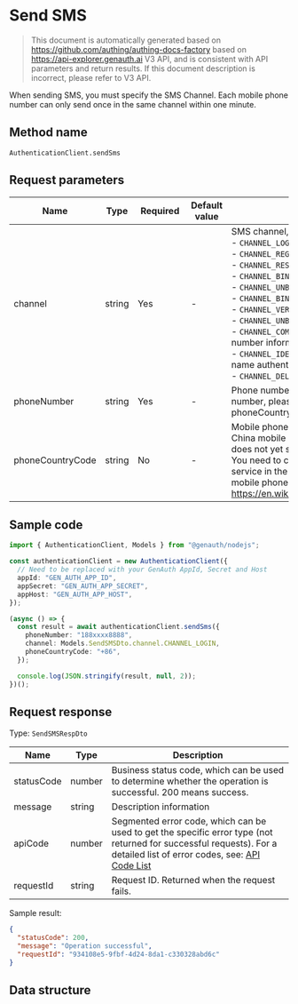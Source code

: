# Send SMS

<!--
Warning⚠️:
Do not modify this document directly,
https://github.com/Authing/authing-docs-factory
Use this project to generate
-->

<LastUpdated />

> This document is automatically generated based on https://github.com/authing/authing-docs-factory based on https://api-explorer.genauth.ai V3 API, and is consistent with API parameters and return results. If this document description is incorrect, please refer to V3 API.

When sending SMS, you must specify the SMS Channel. Each mobile phone number can only send once in the same channel within one minute.

## Method name

`AuthenticationClient.sendSms`

## Request parameters

| Name             | Type   | <div style="width:80px">Required</div> | Default value | <div style="width:300px">Description</div>                                                                                                                                                                                                                                                                                                                                                                                                                                                                                                                                                                                                                                                            | <div style="width:200px"></div>Sample value</div> |
| ---------------- | ------ | -------------------------------------- | ------------- | ----------------------------------------------------------------------------------------------------------------------------------------------------------------------------------------------------------------------------------------------------------------------------------------------------------------------------------------------------------------------------------------------------------------------------------------------------------------------------------------------------------------------------------------------------------------------------------------------------------------------------------------------------------------------------------------------------- | ------------------------------------------------- |
| channel          | string | Yes                                    | -             | SMS channel, specify the purpose of sending this SMS:<br>- `CHANNEL_LOGIN`: for user login<br>- `CHANNEL_REGISTER`: for user registration<br>- `CHANNEL_RESET_PASSWORD`: for resetting password<br>- `CHANNEL_BIND_PHONE`: Used to bind a phone number<br>- `CHANNEL_UNBIND_PHONE`: Used to unbind a phone number<br>- `CHANNEL_BIND_MFA`: Used to bind MFA<br>- `CHANNEL_VERIFY_MFA`: Used to verify MFA<br>- `CHANNEL_UNBIND_MFA`: Used to unbind MFA<br>- `CHANNEL_COMPLETE_PHONE`: Used to complete the phone number information when registering/login<br>- `CHANNEL_IDENTITY_VERIFICATION`: Used for user real-name authentication<br>- `CHANNEL_DELETE_ACCOUNT`: Used to cancel an account<br> | `CHANNEL_LOGIN`                                   |
| phoneNumber      | string | Yes                                    | -             | Phone number without area code. If it is a foreign phone number, please specify the area code in the phoneCountryCode parameter.                                                                                                                                                                                                                                                                                                                                                                                                                                                                                                                                                                      | `188xxxx8888`                                     |
| phoneCountryCode | string | No                                     | -             | Mobile phone area code. This field is optional for mainland China mobile phone numbers. The GenAuth SMS service does not yet support international mobile phone numbers. You need to configure the corresponding international SMS service in the GenAuth console. For a complete list of mobile phone area codes, please refer to https://en.wikipedia.org/wiki/List_of_country_calling_codes.                                                                                                                                                                                                                                                                                                       | `+86`                                             |

## Sample code

```ts
import { AuthenticationClient, Models } from "@genauth/nodejs";

const authenticationClient = new AuthenticationClient({
  // Need to be replaced with your GenAuth AppId, Secret and Host
  appId: "GEN_AUTH_APP_ID",
  appSecret: "GEN_AUTH_APP_SECRET",
  appHost: "GEN_AUTH_APP_HOST",
});

(async () => {
  const result = await authenticationClient.sendSms({
    phoneNumber: "188xxxx8888",
    channel: Models.SendSMSDto.channel.CHANNEL_LOGIN,
    phoneCountryCode: "+86",
  });

  console.log(JSON.stringify(result, null, 2));
})();
```

## Request response

Type: `SendSMSRespDto`

| Name       | Type   | Description                                                                                                                                                                                                                                                                                                                                    |
| ---------- | ------ | ---------------------------------------------------------------------------------------------------------------------------------------------------------------------------------------------------------------------------------------------------------------------------------------------------------------------------------------------- |
| statusCode | number | Business status code, which can be used to determine whether the operation is successful. 200 means success.                                                                                                                                                                                                                                   |
| message    | string | Description information                                                                                                                                                                                                                                                                                                                        |
| apiCode    | number | Segmented error code, which can be used to get the specific error type (not returned for successful requests). For a detailed list of error codes, see: [API Code List](https://api-explorer.genauth.ai/?tag=group/%E5%BC%80%E5%8F%91%E5%87%86%E5%A4%87#tag/%E5%BC%80%E5%8F%91%E5%87%86%E5%A4%87/%E9%94%99%E8%AF%AF%E5%A4%84%E7%90%86/apiCode) |
| requestId  | string | Request ID. Returned when the request fails.                                                                                                                                                                                                                                                                                                   |

Sample result:

```json
{
  "statusCode": 200,
  "message": "Operation successful",
  "requestId": "934108e5-9fbf-4d24-8da1-c330328abd6c"
}
```

## Data structure
